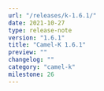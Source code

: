 ```yaml
---
url: "/releases/k-1.6.1/"
date: 2021-10-27
type: release-note
version: "1.6.1"
title: "Camel-K 1.6.1"
preview: ""
changelog: ""
category: "camel-k"
milestone: 26
---
```

